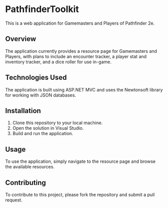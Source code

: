 # PathfinderToolkit
This is a web application for Gamemasters and Players of Pathfinder 2e.

## Overview

The application currently provides a resource page for Gamemasters and Players, with plans to include an encounter tracker, a player stat and inventory tracker, and a dice roller for use in-game.

## Technologies Used

The application is built using ASP.NET MVC and uses the Newtonsoft library for working with JSON databases.

## Installation

1. Clone this repository to your local machine.
2. Open the solution in Visual Studio.
3. Build and run the application.

## Usage

To use the application, simply navigate to the resource page and browse the available resources.

## Contributing

To contribute to this project, please fork the repository and submit a pull request.

